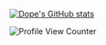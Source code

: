 [![Dope's GitHub stats](https://github-readme-stats.vercel.app/api?username=xDope7137)](https://github.com/xDope7137/evil-cat-that-everyone-hates)

![Profile View Counter](https://komarev.com/ghpvc/?username=xDope7137)
